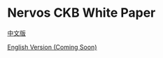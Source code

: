 # Nervos CKB White Paper

[中文版](https://github.com/NervosFoundation/binary/raw/master/white_paper/nervos-ckb-zh-cd58bde230db48667152b5ece99f5ea3b9ade56b.pdf)

[English Version (Coming Soon)]()

